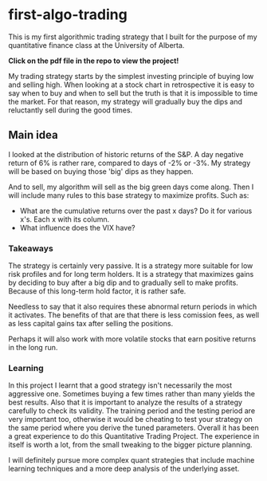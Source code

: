 # first-algo-trading
This is my first algorithmic trading strategy that I built for the purpose of my quantitative finance class at the University of Alberta.

**Click on the pdf file in the repo to view the project!**


My trading strategy starts by the simplest investing principle of buying low and selling high. When looking at a stock chart in retrospective it
is easy to say when to buy and when to sell but the truth is that it is impossible to time the market. For that reason, my strategy will
gradually buy the dips and reluctantly sell during the good times.

## Main idea
I looked at the distribution of historic returns of the S&P. A day negative return of 6% is rather rare, compared to days of -2% or -3%. My
strategy will be based on buying those 'big' dips as they happen.

And to sell, my algorithm will sell as the big green days come along. Then I will include many rules to this base strategy to maximize
profits. Such as:
-   What are the cumulative returns over the past x days? Do it for
    various x's. Each x with its column.
-   What influence does the VIX have?

### Takeaways

The strategy is certainly very passive. It is a strategy more suitable
for low risk profiles and for long term holders. It is a strategy that
maximizes gains by deciding to buy after a big dip and to gradually sell
to make profits. Because of this long-term hold factor, it is rather
safe.

Needless to say that it also requires these abnormal return periods in
which it activates. The benefits of that are that there is less comission fees, as well as less capital gains tax after selling the positions.

Perhaps it will also work with more volatile stocks
that earn positive returns in the long run.

### Learning
 
In this project I learnt that a good strategy isn't necessarily the most aggressive one. Sometimes buying a few times rather than many yields the
best results. Also that it is important to analyze the results of a strategy carefully to check its validity. The training period and the
testing period are very important too, otherwise it would be cheating to test your strategy on the same period where you derive the tuned
parameters. Overall it has been a great experience to do this Quantitative Trading Project. The experience in itself is worth a lot,
from the small tweaking to the bigger picture planning.

I will definitely pursue more complex quant strategies that include machine learning techniques and a more deep analysis of the underlying asset.








































